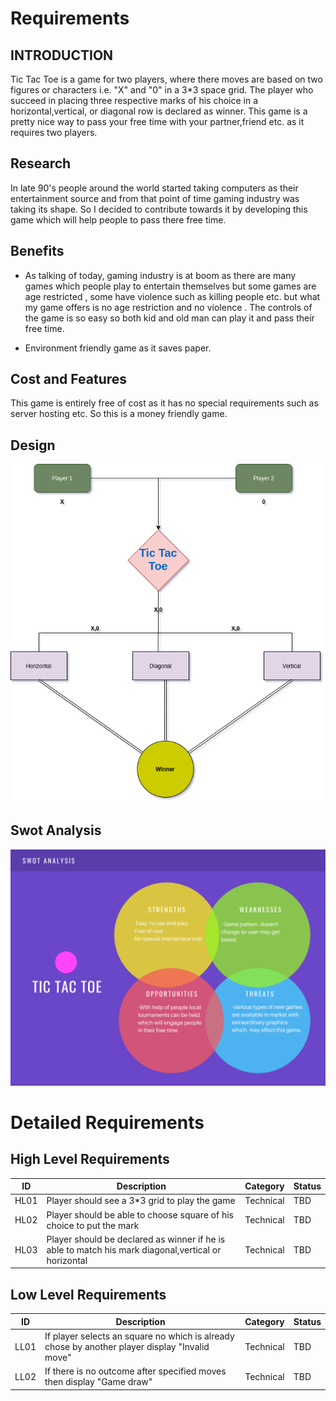 # Requirements

## **INTRODUCTION**

Tic Tac Toe is a game for two players, where there moves are based on two figures or characters i.e. "X" and "0" in a 3*3 space grid. The player who succeed in placing three respective marks of his choice in a horizontal,vertical, or diagonal row is declared as winner. This game is a pretty nice way to pass your free time
with your partner,friend etc. as it requires two players.


## **Research**

In late 90's people around the world started taking computers as their entertainment source and from that point of time gaming industry was taking its shape. So I decided to contribute towards it by developing this game which will help people to pass there free time.

## **Benefits**

- As talking of today, gaming industry is at boom as there are many games which people play to entertain themselves but some games are age restricted , some have violence such as killing people etc. but what my game offers is no age restriction and no violence . The controls of the game is so easy so both kid and old man can play it and pass their free time.

- Environment friendly game as it saves paper.

## **Cost and Features**

This game is entirely free of cost as it has no special requirements such as server hosting etc. So this is a money friendly game.

## **Design**

![Design](design11.png)


## **Swot Analysis**

![SWOT](swot.png)


# **Detailed Requirements**

## **High Level Requirements**



| **ID** | **Description** | **Category** | **Status** |
|--------|-----------------|--------------|------------|
|  HL01  | Player should see a 3*3 grid to play the game      | Technical    |   TBD      |
|  HL02  | Player should be able to choose square of his choice to put the mark| Technical |  TBD |
|  HL03  |Player should be declared as winner if he is able to match his mark diagonal,vertical or horizontal | Technical |  TBD |


## **Low Level Requirements**


| **ID** | **Description** | **Category** | **Status** |
|--------|-----------------|--------------|------------|
| LL01   |If player selects an square no which is already chose by another player display "Invalid move" | Technical | TBD |
| LL02   |If there is no outcome after specified moves then display "Game draw" | Technical | TBD |

